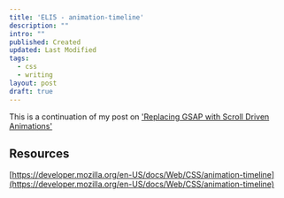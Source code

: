 ```yaml
---
title: 'ELI5 - animation-timeline'
description: ""
intro: ""
published: Created
updated: Last Modified
tags:
  - css
  - writing
layout: post
draft: true
---
```


This is a continuation of my post on ['Replacing GSAP with Scroll Driven Animations'](/writing/replace-gsap-wth-scroll-animations/)

## Resources

[https://developer.mozilla.org/en-US/docs/Web/CSS/animation-timeline](https://developer.mozilla.org/en-US/docs/Web/CSS/animation-timeline)
